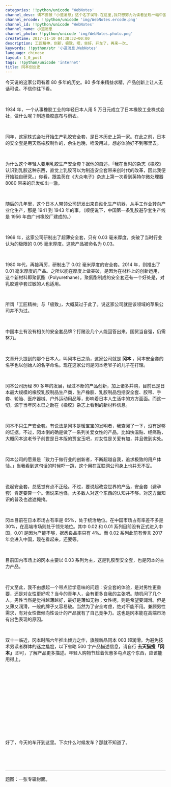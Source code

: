 ```yaml
---
categories: !!python/unicode 'WebNotes'
channel_desc: 请不要被「小道消息」这个名字误导.在这里,我只想努力为读者呈现一幅中国互联网的清明上河图.
channel_ercode: !!python/unicode 'img/WebNotes.ercode.png'
channel_id: !!python/unicode 'WebNotes'
channel_name: 小道消息
channel_photo: !!python/unicode 'img/WebNotes.photo.png'
createtime: 2017-11-10 04:38:32+00:00
description: 工匠精神，创新，极致，嗯，坐好，开车了，再来一次…
keywords: !!python/str '小道消息,WebNotes'
language: chinese
layout: 1_0_post
tags: !!python/unicode 'internet'
title: 冈本创业史
---
```

<div class="rich_media_content" id="js_content">
<p>
         今天说的这家公司有着 80 多年的历史。80 多年来精益求精，产品创新上让人无话可说。不信你往下看。
        </p>
<p>
<br/>
</p>
<p>
         1934 年，一个从事橡胶工业的年轻日本人用 5 万日元成立了日本橡胶工业株式会社，做什么呢？制造橡胶底布与雨衣。
        </p>
<p>
<br/>
</p>
<p>
         同年，这家株式会社开始生产乳胶安全套，是日本历史上第一家。在此之前，日本的安全套是用天然橡胶制作的，余生也晚，咱没用过，想必体验好不到哪里去。
        </p>
<p>
<br/>
</p>
<p>
         为什么这个年轻人要用乳胶生产安全套？据他的自述，「我在当时的杂志《橡胶》认识到乳胶这种东西，直觉上乳胶可以为制造安全套带来创时代的改革，因此我便开始独自研究。」你看，跟盖茨在《大众电子》杂志上第一次看到英特尔微处理器 8080 带来的启发如出一辙。
        </p>
<p>
<br/>
</p>
<p>
         随后的几年里，这个日本人带领公司研发出来自动化生产机器，从手工作业转向产业化生产，那是 1941 到 1943 年的事。（顺便说下，中国第一条乳胶避孕套生产线是 1956 年由广州橡胶厂建成的。）
        </p>
<p>
<br/>
</p>
<p>
         1969 年，这家公司研制出了超薄安全套，只有 0.03 毫米厚度，突破了当时行业认为的极限的 0.05 毫米厚度。这款产品被命名为 0.03。
        </p>
<p>
<br/>
</p>
<p>
         1980 年代，再接再厉，研制出了 0.02 毫米厚度的安全套。2014 年，则推出了 0.01 毫米厚度的产品。之所以能在厚度上做突破，是因为在材料上的创新运用，这个新材料即聚氨酯（Polyurethane）。聚氨酯制成的安全套还有一个好处是，对乳胶避孕套过敏的人也适用。
        </p>
<p style="font-stretch: normal;font-size: 13px;line-height: normal;">
<br/>
</p>
<p>
         所谓「工匠精神」与「极致」，大概莫过于此了。说这家公司就是该领域的苹果公司并不为过。
        </p>
<p>
<br/>
</p>
<p>
         中国本土有没有相关的安全套品牌？打赌没几个人能回答出来。国货当自强，仍需努力。
        </p>
<p>
<br/>
</p>
<p>
         文章开头提到的那个日本人，叫冈本已之助，这家公司就是
         <strong>
          冈本
         </strong>
         ，冈本安全套的名字也以创始人的名字命名。现在这家公司是冈本老爷子的儿子在打理。
        </p>
<p>
<br/>
</p>
<p>
         冈本公司历经 80 多年的发展，经过不断的产品创新，加上诸多并购，目前已是日本最大规模的橡胶乳胶制品生产商，生产橡胶、乳胶制品包括安全套、胶带、手套、轮胎、医疗器械、户外运动用品等，影响着日本人生活中的方方面面。而这一切，源于当年冈本已之助在《橡胶》杂志上看到的新材料信息。
        </p>
<p>
<br/>
</p>
<p>
         冈本不只生产安全套。有说法是冈本是暖宝宝的发明者，我查阅了一下，没有足够的证据。不过，冈本倒的确是做了一系列关爱女性的产品，比如快温贴、经痛贴，大概冈本这老爷子前世是日本版的贾宝玉吧，对女性是关爱有加，并且做到实处。
        </p>
<p>
<br/>
</p>
<p>
         冈本公司的愿景是「致力于做行业的创新者，不断超越自我，追求极致的用户体验。」当我看到这句话的时候吓一跳，这个用在互联网公司身上也并无不妥。
        </p>
<p>
<br/>
</p>
<p>
         说起安全套，总感觉有点不正经。不过，要说起改变世界的产品，安全套（避孕套）肯定要算一个。但说来也怪，大多数人对这个东西的认知并不够。对这方面知识的普及也遮遮掩掩。
        </p>
<p>
<br/>
</p>
<p>
         冈本目前在日本市场占有率是 65%，处于统治地位。在中国市场占有率差不多是 30%，在高端市场则处于领先地位。其中 0.02 和 0.01 系列目前没有正式进入中国，0.01 是因为产能不够，据悉良品率只有 4%。而 0.02 系列此前有传言 2017 年会进入中国，现在看起来，还要等。
        </p>
<p>
<br/>
</p>
<p>
         目前国内市场上的冈本主要以 0.03 系列为主，这是乳胶型安全套，也是冈本的主力产品。
        </p>
<p>
<br/>
</p>
<p>
         行文至此，我不由想起一个带点哲学意味的问题：安全套的体验，是对男性更重要，还是对女性更好呢？当今的青年人，会有更多自我的主张吧。随机问了几个人，男性当然是觉得越薄越好，最好是薄如无物；女性呢，则是希望要润滑。但是又薄又润滑，一般的牌子又容易破。当然为了安全考虑，绝对不能不用。兼顾男性需求，有对女性做倾向性设计的产品就有了自己竞争力。这也是冈本能在高端市场有出色表现的原因。
        </p>
<p>
<br/>
</p>
<p>
         双十一临近，冈本时隔六年推出倾力之作，旗舰新品冈本 003 超润滑。为避免技术男读者群体的迷之尴尬，以下省略 500 字产品描述信息，请自行
         <strong>
          去天猫搜「冈本」
         </strong>
         即可，了解产品更多描述。年轻人购物节趁着优惠多屯点这个东西，应该能用得上。
        </p>
<p>
<br/>
</p>
<p>
<iframe allowfullscreen="" class="video_iframe" data-ratio="1.7666666666666666" data-src="https://v.qq.com/iframe/preview.html?vid=h05648f95d6&amp;width=500&amp;height=375&amp;auto=0" data-vidtype="2" data-w="848" frameborder="0">
</iframe>
<br/>
</p>
<p>
<br/>
</p>
<p>
         好了，今天的车开到这里。下次什么时候发车？那就不知道了。
         <br/>
</p>
<p>
<br/>
</p>
<p style="white-space: normal;">
<br/>
</p>
<hr style="margin-top: 1em;margin-bottom: 1em;white-space: normal;max-width: 100%;font-family: Lato, Helvetica, Arial, freesans, clean, sans-serif;border-right-width: 0px;border-bottom-width: 0px;border-left-width: 0px;border-top-style: solid;border-top-color: rgb(234, 234, 234);height: 1px;color: rgb(51, 51, 51);font-size: 15px;box-sizing: border-box !important;word-wrap: break-word !important;"/>
<p style="white-space: normal;">
         题图：一张专辑封面。
        </p>
</div>